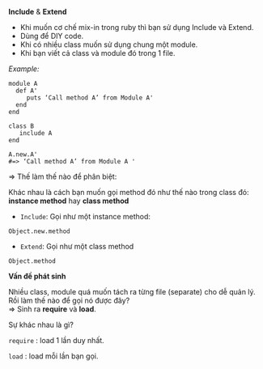 **Include** & **Extend**  
- Khi muốn cơ chế mix-in trong ruby thì bạn sử dụng Include và Extend.
- Dùng để DIY code.
- Khi có nhiều class muốn sử dụng chung một module.
- Khi bạn viết cả class và module đó trong 1 file.

*Example:* 
```
module A
  def A'
     puts ‘Call method A’ from Module A'
  end
end

class B
   include A
end

A.new.A'
#=> ‘Call method A’ from Module A '
```

=> Thế làm thế nào để phân biệt:

Khác nhau là cách bạn muốn gọi method đó như thế nào trong class đó:
**instance method** hay **class method**
- `Include`: Gọi như một instance method: 
```
Object.new.method
```
- `Extend`: Gọi như một class method 
```
Object.method
```

**Vấn đề phát sinh**  

Nhiều class, module quá muốn tách ra từng file (separate) cho dễ quản lý. Rồi làm thế nào để gọi nó được đây?  
=> Sinh ra **require** và **load**.

Sự khác nhau là gì? 

`require` : load 1 lần duy nhất.

`load` : load mỗi lần bạn gọi.
